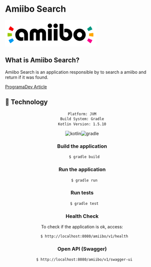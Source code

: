 # Amiibo Search

![Amiibo](./img/img_1.png)

## What is Amiibo Search?

Amiibo Search is an application responsible by to search a amiibo and return if it was found.

[ProgramaDev Article](https://programadev.com.br/kotlin-javalin-exposed-fuel/)

## :rocket: Technology

<div align="center">

```sh
Platform: JVM
Build System: Gradle
Kotlin Version: 1.5.10
```

![kotlin](https://img.shields.io/badge/kotlin-007396?&logoColor=fff&style=for-the-badge&logo=kotlin)![gradle](https://img.shields.io/badge/gradle-C71A36?&logoColor=fff&style=for-the-badge&logo=gradle)


### Build the application

```sh
  $ gradle build
```

### Run the application

```sh
  $ gradle run
```
  
### Run tests

```sh
  $ gradle test
```

### Health Check

To check if the application is ok, access:

```sh
  $ http://localhost:8080/amiibo/v1/health
```

### Open API (Swagger)

```sh
  $ http://localhost:8080/amiibo/v1/swagger-ui
```
